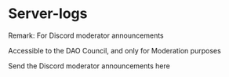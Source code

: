 # Server-logs

Remark: For Discord moderator announcements

Accessible to the DAO Council, and only for Moderation purposes

Send the Discord moderator announcements here